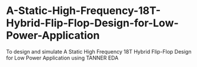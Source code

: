 # A-Static-High-Frequency-18T-Hybrid-Flip-Flop-Design-for-Low-Power-Application
To design and simulate A Static High Frequency 18T Hybrid Flip-Flop Design for Low Power Application using TANNER EDA
